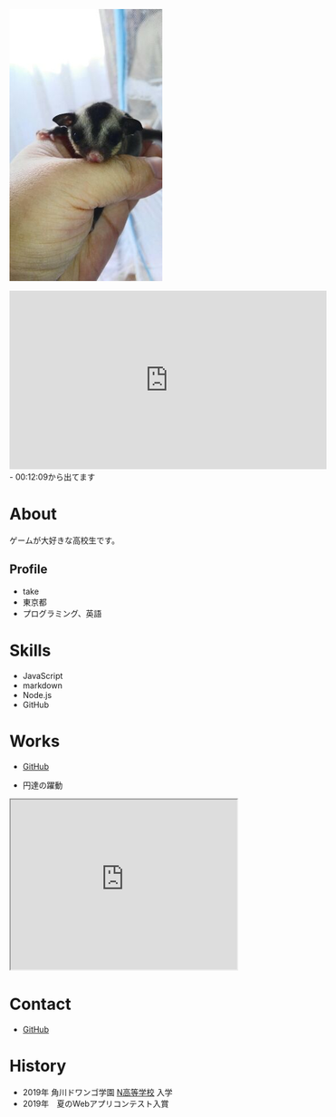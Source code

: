 ![プロフィール画像](フクモモベビー.jpg)

<iframe width="560" height="315" src="https://www.youtube.com/embed/NVxAaPSSnHQ" frameborder="0" allow="accelerometer; autoplay; encrypted-media; gyroscope; picture-in-picture" allowfullscreen></iframe>
- 00:12:09から出てます

# About
ゲームが大好きな高校生です。

## Profile
- take
- 東京都
- プログラミング、英語

# Skills
- JavaScript
- markdown
- Node.js 
- GitHub

# Works
- [GitHub](http://takeharu7.github.io)

- 円達の躍動
<iframe src="https://www.openprocessing.org/sketch/825183/embed/" width="400" height="300"></iframe>

# Contact
- [GitHub](http://takeharu7.github.io)

# History
- 2019年 角川ドワンゴ学園 [N高等学校](URL) 入学
- 2019年　夏のWebアプリコンテスト入賞
